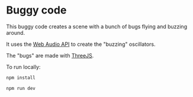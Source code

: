 # Buggy code

This buggy code creates a scene with a bunch of bugs flying and buzzing around. 

It uses the [Web Audio API](https://developer.mozilla.org/en-US/docs/Web/API/Web_Audio_API) to create the "buzzing" oscillators.

The "bugs" are made with [ThreeJS](https://threejs.org/). 

To run locally:

```bash 
npm install

npm run dev

```